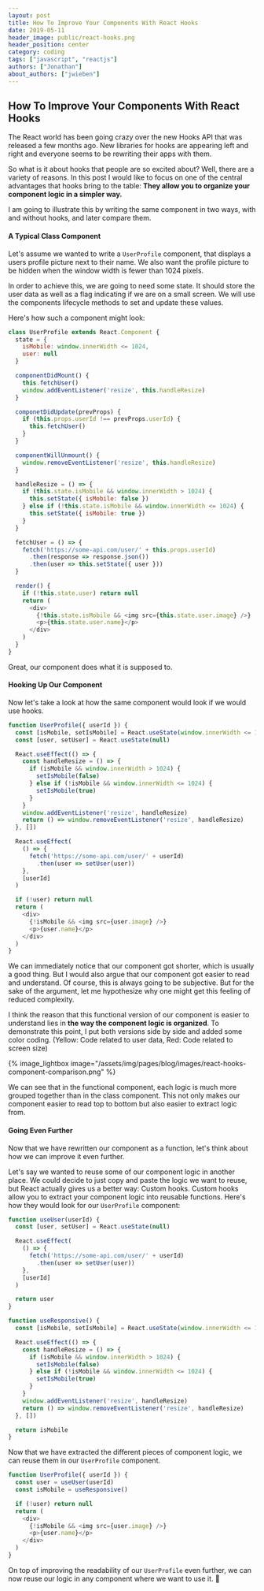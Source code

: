 ```yaml
---
layout: post
title: How To Improve Your Components With React Hooks
date: 2019-05-11
header_image: public/react-hooks.png
header_position: center
category: coding
tags: ["javascript", "reactjs"]
authors: ["Jonathan"]
about_authors: ["jwieben"]
---
```


## How To Improve Your Components With React Hooks

The React world has been going crazy over the new Hooks API that was released a few months ago. New libraries for hooks are appearing left and right and everyone seems to be rewriting their apps with them.

So what is it about hooks that people are so excited about? Well, there are a variety of reasons. In this post I would like to focus on one of the central advantages that hooks bring to the table: **They allow you to organize your component logic in a simpler way.**

I am going to illustrate this by writing the same component in two ways, with and without hooks, and later compare them.

#### A Typical Class Component

Let's assume we wanted to write a `UserProfile` component, that displays a users profile picture next to their name. We also want the profile picture to be hidden when the window width is fewer than 1024 pixels.

In order to achieve this, we are going to need some state. It should store the user data as well as a flag indicating if we are on a small screen. We will use the components lifecycle methods to set and update these values.

Here's how such a component might look:

```js
class UserProfile extends React.Component {
  state = {
    isMobile: window.innerWidth <= 1024,
    user: null
  }

  componentDidMount() {
    this.fetchUser()
    window.addEventListener('resize', this.handleResize)
  }

  componetDidUpdate(prevProps) {
    if (this.props.userId !== prevProps.userId) {
      this.fetchUser()
    }
  }

  componentWillUnmount() {
    window.removeEventListener('resize', this.handleResize)
  }

  handleResize = () => {
    if (this.state.isMobile && window.innerWidth > 1024) {
      this.setState({ isMobile: false })
    } else if (!this.state.isMobile && window.innerWidth <= 1024) {
      this.setState({ isMobile: true })
    }
  }

  fetchUser = () => {
    fetch('https://some-api.com/user/' + this.props.userId)
      .then(response => response.json())
      .then(user => this.setState({ user }))
  }

  render() {
    if (!this.state.user) return null
    return (
      <div>
        {!this.state.isMobile && <img src={this.state.user.image} />}
        <p>{this.state.user.name}</p>
      </div>
    )
  }
}
```

Great, our component does what it is supposed to.

#### Hooking Up Our Component

Now let's take a look at how the same component would look if we would use hooks.

```js
function UserProfile({ userId }) {
  const [isMobile, setIsMobile] = React.useState(window.innerWidth <= 1024)
  const [user, setUser] = React.useState(null)

  React.useEffect(() => {
    const handleResize = () => {
      if (isMobile && window.innerWidth > 1024) {
        setIsMobile(false)
      } else if (!isMobile && window.innerWidth <= 1024) {
        setIsMobile(true)
      }
    }
    window.addEventListener('resize', handleResize)
    return () => window.removeEventListener('resize', handleResize)
  }, [])

  React.useEffect(
    () => {
      fetch('https://some-api.com/user/' + userId)
        .then(user => setUser(user))
    },
    [userId]
  )

  if (!user) return null
  return (
    <div>
      {!isMobile && <img src={user.image} />}
      <p>{user.name}</p>
    </div>
  )
}
```

We can immediately notice that our component got shorter, which is usually a good thing. But I would also argue that our component got easier to read and understand. Of course, this is always going to be subjective. But for the sake of the argument, let me hypothesize why one might get this feeling of reduced complexity.

I think the reason that this functional version of our component is easier to understand lies in **the way the component logic is organized**. To demonstrate this point, I put both versions side by side and added some color coding. (Yellow: Code related to user data, Red: Code related to screen size)

{% image_lightbox image="/assets/img/pages/blog/images/react-hooks-component-comparison.png" %}

We can see that in the functional component, each logic is much more grouped together than in the class component. This not only makes our component easier to read top to bottom but also easier to extract logic from.

#### Going Even Further

Now that we have rewritten our component as a function, let's think about how we can improve it even further.

Let's say we wanted to reuse some of our component logic in another place. We could decide to just copy and paste the logic we want to reuse, but React actually gives us a better way: Custom hooks. Custom hooks allow you to extract your component logic into reusable functions. Here's how they would look for our `UserProfile` component:

```js
function useUser(userId) {
  const [user, setUser] = React.useState(null)

  React.useEffect(
    () => {
      fetch('https://some-api.com/user/' + userId)
        .then(user => setUser(user))
    },
    [userId]
  )

  return user
}

function useResponsive() {
  const [isMobile, setIsMobile] = React.useState(window.innerWidth <= 1024)

  React.useEffect(() => {
    const handleResize = () => {
      if (isMobile && window.innerWidth > 1024) {
        setIsMobile(false)
      } else if (!isMobile && window.innerWidth <= 1024) {
        setIsMobile(true)
      }
    }
    window.addEventListener('resize', handleResize)
    return () => window.removeEventListener('resize', handleResize)
  }, [])

  return isMobile
}
```

Now that we have extracted the different pieces of component logic, we can reuse them in our `UserProfile` component.

```js
function UserProfile({ userId }) {
  const user = useUser(userId)
  const isMobile = useResponsive()

  if (!user) return null
  return (
    <div>
      {!isMobile && <img src={user.image} />}
      <p>{user.name}</p>
    </div>
  )
}
```

On top of improving the readability of our `UserProfile` even further, we can now reuse our logic in any component where we want to use it. 🎉
